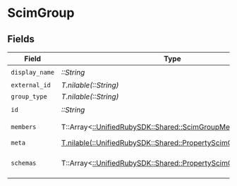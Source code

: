 # ScimGroup


## Fields

| Field                                                                                                           | Type                                                                                                            | Required                                                                                                        | Description                                                                                                     |
| --------------------------------------------------------------------------------------------------------------- | --------------------------------------------------------------------------------------------------------------- | --------------------------------------------------------------------------------------------------------------- | --------------------------------------------------------------------------------------------------------------- |
| `display_name`                                                                                                  | *::String*                                                                                                      | :heavy_check_mark:                                                                                              | N/A                                                                                                             |
| `external_id`                                                                                                   | *T.nilable(::String)*                                                                                           | :heavy_minus_sign:                                                                                              | N/A                                                                                                             |
| `group_type`                                                                                                    | *T.nilable(::String)*                                                                                           | :heavy_minus_sign:                                                                                              | N/A                                                                                                             |
| `id`                                                                                                            | *::String*                                                                                                      | :heavy_check_mark:                                                                                              | N/A                                                                                                             |
| `members`                                                                                                       | T::Array<[::UnifiedRubySDK::Shared::ScimGroupMember](../../models/shared/scimgroupmember.md)>                   | :heavy_minus_sign:                                                                                              | An array of members                                                                                             |
| `meta`                                                                                                          | [T.nilable(::UnifiedRubySDK::Shared::PropertyScimGroupMeta)](../../models/shared/propertyscimgroupmeta.md)      | :heavy_minus_sign:                                                                                              | N/A                                                                                                             |
| `schemas`                                                                                                       | T::Array<[::UnifiedRubySDK::Shared::PropertyScimGroupSchemas](../../models/shared/propertyscimgroupschemas.md)> | :heavy_minus_sign:                                                                                              | Array of schema URIs                                                                                            |
